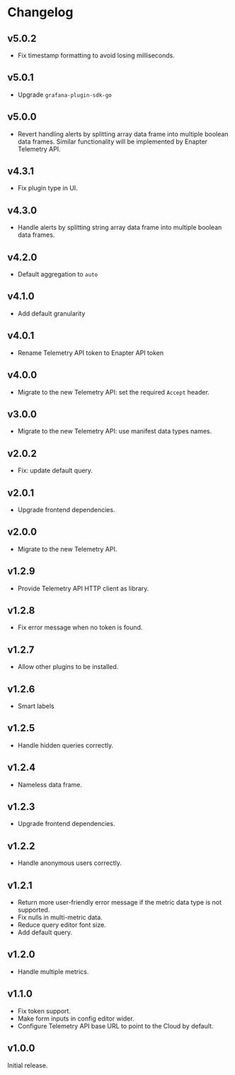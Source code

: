 # Changelog

## v5.0.2

- Fix timestamp formatting to avoid losing milliseconds.

## v5.0.1

- Upgrade `grafana-plugin-sdk-go`

## v5.0.0

- Revert handling alerts by splitting array data frame into multiple boolean
  data frames. Similar functionality will be implemented by Enapter Telemetry
  API.

## v4.3.1

- Fix plugin type in UI.

## v4.3.0

- Handle alerts by splitting string array data frame into multiple boolean data
  frames.

## v4.2.0

- Default aggregation to `auto`

## v4.1.0

- Add default granularity

## v4.0.1

- Rename Telemetry API token to Enapter API token

## v4.0.0

- Migrate to the new Telemetry API: set the required `Accept` header.

## v3.0.0

- Migrate to the new Telemetry API: use manifest data types names.

## v2.0.2

- Fix: update default query.

## v2.0.1

- Upgrade frontend dependencies.

## v2.0.0

- Migrate to the new Telemetry API.

## v1.2.9

- Provide Telemetry API HTTP client as library.

## v1.2.8

- Fix error message when no token is found.

## v1.2.7

- Allow other plugins to be installed.

## v1.2.6

- Smart labels

## v1.2.5

- Handle hidden queries correctly.

## v1.2.4

- Nameless data frame.

## v1.2.3

- Upgrade frontend dependencies.

## v1.2.2

- Handle anonymous users correctly.

## v1.2.1

- Return more user-friendly error message if the metric data type is not
  supported.
- Fix nulls in multi-metric data.
- Reduce query editor font size.
- Add default query.

## v1.2.0

- Handle multiple metrics.

## v1.1.0

- Fix token support.
- Make form inputs in config editor wider.
- Configure Telemetry API base URL to point to the Cloud by default.

## v1.0.0

Initial release.
